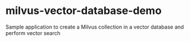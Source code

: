 # milvus-vector-database-demo
Sample application to create a Milvus collection in a vector database and perform vector search
